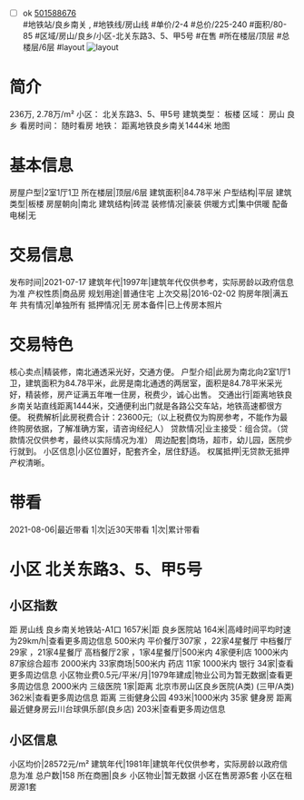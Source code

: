 - [ ] ok [501588676](https://bj.5i5j.com/ershoufang/501588676.html)  
 #地铁站/良乡南关 ,  #地铁线/房山线
#单价/2-4 #总价/225-240 #面积/80-85   #区域/房山/良乡/小区-北关东路3、5、甲5号 #在售 #所在楼层/顶层 #总楼层/6层 #layout 
![layout](http://image2a.5i5j.com/bdir/layout/460445.jpg_P5.jpg) 
# 简介 
 236万,  2.78万/m² 
小区： 北关东路3、5、甲5号
建筑类型： 板楼
区域： 房山 良乡
看房时间： 随时看房
地铁： 距离地铁良乡南关1444米 地图
# 基本信息 
 房屋户型|2室1厅1卫
所在楼层|顶层/6层
建筑面积|84.78平米
户型结构|平层
建筑类型|板楼
房屋朝向|南北
建筑结构|砖混
装修情况|豪装
供暖方式|集中供暖
配备电梯|无
# 交易信息 
 发布时间|2021-07-17
建筑年代|1997年|建筑年代仅供参考，实际房龄以政府信息为准
产权性质|商品房
规划用途|普通住宅
上次交易|2016-02-02
购房年限|满五年
共有情况|单独所有
抵押情况|无
房本备件|已上传房本照片
# 交易特色 
 核心卖点|精装修，南北通透采光好，交通方便。
户型介绍|此房为南北向2室1厅1卫，建筑面积为84.78平米，此房是南北通透的两居室，面积是84.78平米采光好，精装修，房产证满五年唯一住房，税费少，诚心出售。
交通出行|距离地铁良乡南关站直线距离1444米，交通便利出门就是各路公交车站，地铁高速都很方便。
税费解析|此房税费合计：23600元;（以上税费仅为购房参考，不能作为最终购房依据，了解准确方案，请咨询经纪人）
贷款情况|业主接受：组合贷。（贷款情况仅供参考，最终以实际情况为准）
周边配套|商场，超市，幼儿园，医院步行就到。
小区信息|小区位置好，配套齐全，居住舒适。
权属抵押|无贷款无抵押产权清晰。
# 带看 
 2021-08-06|最近带看	 1|次|近30天带看	 1|次|累计带看
# 小区 北关东路3、5、甲5号
## 小区指数 
 距 房山线 良乡南关地铁站-A1口 1657米|距 良乡医院站 164米|高峰时间平均时速为29km/h|查看更多周边信息
500米内 平价餐厅307家 ，22家4星餐厅
中档餐厅29家 ，21家4星餐厅
高档餐厅2家 ，1家4星餐厅|500米内 4家便利店
1000米内 87家综合超市
2000米内 33家商场|500米内 药店 11家
1000米内 银行 34家|查看更多周边信息
小区物业费0.5元/平米/月|1979年建成|物业公司为暂无数据|查看更多周边信息
2000米内 三级医院 1家|距离 北京市房山区良乡医院(A类) (三甲/A类) 362米|查看更多周边信息
距离 三街健身公园 493米|1000米内 35家 健身房
距离最近健身房云川台球俱乐部(良乡店) 203米|查看更多周边信息
## 小区信息 
 小区均价|28572元/m²
建筑年代|1981年|建筑年代仅供参考，实际房龄以政府信息为准
总户数|158
所在商圈|良乡
小区物业|暂无数据
小区在售房源5套
小区在租房源1套
